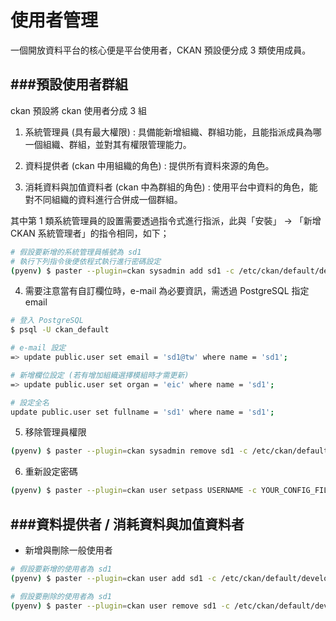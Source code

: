 # 使用者管理

<script type="text/javascript" src="../js/general.js"></script>

一個開放資料平台的核心便是平台使用者，CKAN 預設便分成 3 類使用成員。

###預設使用者群組 
---

ckan 預設將 ckan 使用者分成 3 組

1. 系統管理員 (具有最大權限) : 具備能新增組織、群組功能，且能指派成員為哪一個組織、群組，並對其有權限管理能力。

2. 資料提供者 (ckan 中用組織的角色) : 提供所有資料來源的角色。

3. 消耗資料與加值資料者 (ckan 中為群組的角色) : 使用平台中資料的角色，能對不同組織的資料進行合併成一個群組。

其中第 1 類系統管理員的設置需要透過指令式進行指派，此與「安裝」 -> 「新增 CKAN 系統管理者」的指令相同，如下；

```Bash
# 假設要新增的系統管理員帳號為 sd1
# 執行下列指令後便依程式執行進行密碼設定
(pyenv) $ paster --plugin=ckan sysadmin add sd1 -c /etc/ckan/default/development.ini
```

4. 需要注意當有自訂欄位時，e-mail 為必要資訊，需透過 PostgreSQL 指定 email

```bash
# 登入 PostgreSQL
$ psql -U ckan_default

# e-mail 設定
=> update public.user set email = 'sd1@tw' where name = 'sd1';

# 新增欄位設定 (若有增加組織選擇模組時才需更新)
=> update public.user set organ = 'eic' where name = 'sd1';

# 設定全名
update public.user set fullname = 'sd1' where name = 'sd1';
```

5. 移除管理員權限

```bash
(pyenv) $ paster --plugin=ckan sysadmin remove sd1 -c /etc/ckan/default/development.ini
```

6. 重新設定密碼

```bash
(pyenv) $ paster --plugin=ckan user setpass USERNAME -c YOUR_CONFIG_FILE
```

###資料提供者 / 消耗資料與加值資料者
---

* 新增與刪除一般使用者

```bash
# 假設要新增的使用者為 sd1
(pyenv) $ paster --plugin=ckan user add sd1 -c /etc/ckan/default/development.ini

# 假設要刪除的使用者為 sd1
(pyenv) $ paster --plugin=ckan user remove sd1 -c /etc/ckan/default/development.ini
```
